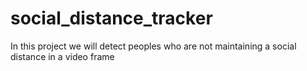 # social_distance_tracker
 In this project we will detect peoples who are not maintaining a social distance in a video frame
